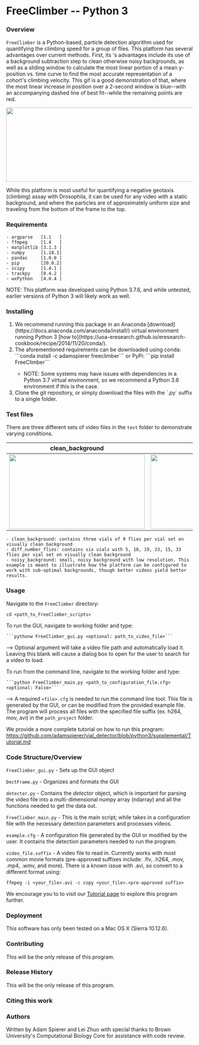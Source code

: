 <h1>FreeClimber -- Python 3</h1>

<h3>Overview</h3>

`FreeClimber` is a Python-based, particle detection algorithm used for quantifying the climbing speed for a group of flies. This platform has several advantages over current methods. First, its 's advantages include its use of a background subtraction step to clean otherwise noisy backgrounds, as well as a sliding window to calculate the most linear portion of a mean y-position vs. time curve to find the most accurate representation of a cohort's climbing velocity. This gif is a good demonstration of that, where the most linear increase in position over a 2-second window is blue--with an accompanying dashed line of best fit--while the remaining points are red. 

<img src="https://github.com/adamspierer/vial_detector/blob/python3/supplemental/tutorial_0.gif" width="600" height="200" align="center">

While this platform is most useful for quantifying a negative geotaxis (climbing) assay with Drosophila, it can be used for any video with a static background, and where the particles are of approximately uniform size and traveling from the bottom of the frame to the top.
 


<h3>Requirements</h3>

    - argparse   [1.1   ]
    - ffmpeg     [1.4   ]
    - matplotlib [3.1.3 ]
    - numpy      [1.18.1]
    - pandas     [1.0.0 ]
    - pip        [20.0.2]
    - scipy      [1.4.1 ]
    - trackpy    [0.4.2 ]
    - wxPython   [4.0.4 ]

NOTE: This platform was developed using Python 3.7.6, and while untested, earlier versions of Python 3 will likely work as well.

<h3>Installing</h3>
<ol><li>We recommend running this package in an Anaconda [download](https://docs.anaconda.com/anaconda/install/) virtual environment running Python 3 [how to](https://uoa-eresearch.github.io/eresearch-cookbook/recipe/2014/11/20/conda/).</li>

<li>The aforementioned requirements can be downloaded using conda:
```conda install -c adamspierer freeclimber```
or PyPi:
```pip install FreeClimber```</li>

<ul><li>NOTE: Some systems may have issues with dependencies in a Python 3.7 virtual environment, so we recommend a Python 3.6 environment if this is the case.</li></ul>

<li>Clone the git repository, or simply download the files with the `.py` suffix to a single folder.</li></ol>

<h3>Test files</h3>

There are three different sets of video files in the `test` folder to demonstrate varying conditions.

| clean_background | diff_number_flies | noisy_background | 
| --- |---| ---|
| <img src="https://github.com/adamspierer/vial_detector/blob/python3/supplemental/example_images/clean_setup.jpg" width="366" height="200">       | <img src="https://github.com/adamspierer/vial_detector/blob/python3/supplemental/example_images/diff_number_flies.jpg" width="366" height="200"> |  <img src="https://github.com/adamspierer/vial_detector/blob/python3/supplemental/example_images/noisy_background.png" width="366" height="200">  |

    - clean_background: contains three vials of 9 flies per vial set on visually clean background
    - diff_number_flies: contains six vials with 5, 10, 19, 23, 15, 33 flies per vial set on visually clean background
    - noisy_background: small, noisy background with low resolution. This example is meant to illustrate how the platform can be configured to work with sub-optimal backgrounds, though better videos yield better results.

<h3>Usage</h3>

Navigate to the `FreeClimber` directory:

```cd <path_to_FreeClimber_scripts>```

To run the GUI, navigate to working folder and type:

    ```pythonw FreeClimber_gui.py <optional: path_to_video_file>```

--> Optional argument will take a video file path and automatically load it. Leaving this blank will cause a dialog box to open for the user to search for a video to load.

To run from the command line, navigate to the working folder and type:

    ```python FreeClimber_main.py <path_to_configuration_file.cfg> <optional: False>```

--> A required `<file>.cfg` is needed to run the command line tool. This file is generated by the GUI, or can be modified from the provided example file. The program will process all files with the specified file suffix (ex. h264, mov, avi) in the `path_project` folder.

We provide a more complete tutorial on how to run this program: https://github.com/adamspierer/vial_detector/blob/python3/supplemental/Tutorial.md

<h3>Code Structure/Overview</h3>

`FreeClimber_gui.py` - Sets up the GUI object

`DectFrame.py` - Organizes and formats the GUI

`detector.py` - Contains the *detector* object, which is important for parsing the video file into a multi-dimensional numpy array (ndarray) and all the functions needed to get the data out.

`FreeClimber_main.py` - This is the main script; while takes in a configuration file with the necessary detection parameters and processes videos.

`example.cfg` - A configuration file generated by the GUI or modified by the user. It contains the detection parameters needed to run the program.

`video_file.suffix` - A video file to read in. Currently works with most common movie formats (pre-approved suffixes include: .flv, .h264, .mov, .mp4, .wmv, and more). There is a known issue with .avi, so convert to a different format using:

```ffmpeg -i <your_file>.avi -c copy <your_file>.<pre-approved suffix>```

We encourage you to to visit our [Tutorial page]('https://github.com/adamspierer/vial_detector/blob/python3/supplemental/Tutorial.md') to explore this program further.


<h3>Deployment</h3>

This software has only been tested on a Mac OS X (Sierra 10.12.6).


<h3>Contributing</h3>

This will be the only release of this program.


<h3>Release History</h3>

This will be the only release of this program.


<h3>Citing this work</h3>
<Citation for this paper>

<h3>Authors</h3>

Written by Adam Spierer and Lei Zhuo with special thanks to Brown University's Computational Biology Core for assistance with code review.